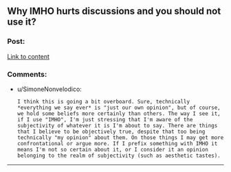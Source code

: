 ## Why IMHO hurts discussions and you should not use it?

### Post:

[Link to content]()

### Comments:

- u/SimoneNonvelodico:
  ```
  I think this is going a bit overboard. Sure, technically *everything we say ever* is "just our own opinion", but of course, we hold some beliefs more certainly than others. The way I see it, if I use "IMHO", I'm just stressing that I'm aware of the subjectivity of whatever it is I'm about to say. There are things that I believe to be objectively true, despite that too being technically "my opinion" about them. On those things I may get more confrontational or argue more. If I prefix something with IMHO it means I'm not so certain about it, or I consider it an opinion belonging to the realm of subjectivity (such as aesthetic tastes).
  ```

---

